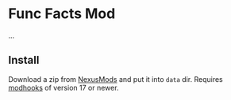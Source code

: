 # Func Facts Mod

...


## Install

Download a zip from [NexusMods][] and put it into `data` dir. Requires [modhooks][] of version 17 or newer.


[NexusMods]: https://www.nexusmods.com/battlebrothers/mods/331
[modhooks]: https://www.nexusmods.com/battlebrothers/mods/42
[slightvb]: https://www.nexusmods.com/battlebrothers/mods/112
